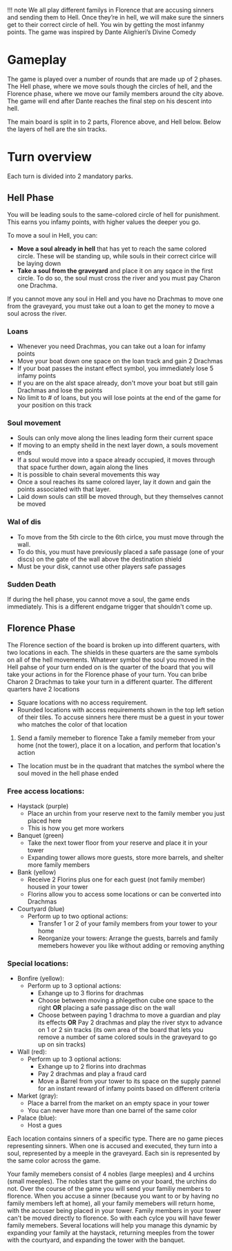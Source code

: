 !!! note
    We all play different familys in Florence that are accusing sinners and sending them to Hell. Once they’re in hell, we will make sure the sinners get to their correct circle of hell. You win by getting the most infanmy points. The game was inspired by Dante Alighieri’s Divine Comedy

# Gameplay
The game is played over a number of rounds that are made up of 2 phases. The Hell phase, where we move souls though the circles of hell, and the Florence phase, where we move our family members around the city above. The game will end after Dante reaches the final step on his descent into hell.

The main board is split in to 2 parts, Florence above, and Hell below. Below the layers of hell are the sin tracks.

# Turn overview
Each turn is divided into 2 mandatory parks.

## Hell Phase
You will be leading souls to the same-colored circle of hell for punishment. This earns you infamy points, with higher values the deeper you go.

To move a soul in Hell, you can:
- **Move a soul already in hell** that has yet to reach the same colored circle. These will be standing up, while souls in their correct cirlce will be laying down
- **Take a soul from the graveyard** and place it on any sqace in the first circle. To do so, the soul must cross the river and you must pay Charon one Drachma.

If you cannot move any soul in Hell and you have no Drachmas to move one from the graveyard, you must take out a loan to get the money to move a soul across the river.

### Loans
- Whenever you need Drachmas, you can take out a loan for infamy points
- Move your boat down one space on the loan track and gain 2 Drachmas
- If your boat passes the instant effect symbol, you immediately lose 5 infamy points
- If you are on the alst space already, don't move your boat but still gain Drachmas and lose the points
- No limit to # of loans, but you will lose points at the end of the game for your position on this track

### Soul movement
- Souls can only move along the lines leading form their current space
- If moving to an empty sheild in the next layer down, a souls movement ends
- If a soul would move into a space already occupied, it moves through that space further down, again along the lines
- It is possible to chain several movements this way
- Once a soul reaches its same colored layer, lay it down and gain the points associated with that layer. 
- Laid down souls can still be moved through, but they themselves cannot be moved

### Wal of dis
- To move from the 5th circle to the 6th cirlce, you must move through the wall.
- To do this, you must have previously placed a safe passage (one of your discs) on the gate of the wall above the destination shield
- Must be your disk, cannot use other players safe passages

### Sudden Death
If during the hell phase, you cannot move a soul, the game ends immediately. This is a different endgame trigger that shouldn't come up.

## Florence Phase
The Florence section of the board is broken up into different quarters, with two locations in each. The shields in these quarters are the same symbols on all of the hell movements. Whatever symbol the soul you moved in the Hell pahse of your turn ended on is the quarter of the board that you will take your actions in for the Florence phase of your turn. You can bribe Charon 2 Drachmas to take your turn in a different quarter. The different quarters have 2 locations
- Square locations with no access requirement.
- Rounded locations with access requirements shown in the top left setion of their tiles. To accuse sinners here there must be a guest in your tower who matches the color of that location

1. Send a family memeber to florence
Take a family memeber from your home (not the tower), place it on a location, and perform that location's action
- The location must be in the quadrant that matches the symbol where the soul moved in the hell phase ended

### Free access locations:
- Haystack (purple)
  - Place an urchin from your reserve next to the family member you just placed here
  - This is how you get more workers
- Banquet (green)
  - Take the next tower floor from your reserve and place it in your tower
  - Expanding tower allows more guests, store more barrels, and shelter more family members
- Bank (yellow)
  - Receive 2 Florins plus one for each guest (not family member) housed in your tower
  - Florins allow you to access some locations or can be converted into Drachmas
- Courtyard (blue)
  - Perform up to two optional actions:
    - Transfer 1 or 2 of your family members from your tower to your home
    - Reorganize your towers: Arrange the guests, barrels and family memebers however you like without adding or removing anything

### Special locations:
- Bonfire (yellow):
  - Perform up to 3 optional actions:
    - Exhange up to 3 florins for drachmas
    - Choose between moving a phlegethon cube one space to the right **OR** placing a safe passage disc on the wall
    - Choose between paying 1 drachma to move a guardian and play its effects **OR** Pay 2 drachmas and play the river styx to advance on 1 or 2 sin tracks (its own area of the board that lets you remove a number of same colored souls in the graveyard to go up on sin tracks)
- Wall (red):
  - Perform up to 3 optional actions:
    - Exhange up to 2 florins into drachmas
    - Pay 2 drachmas and play a fraud card
    - Move a Barrel from your tower to its space on the supply pannel for an instant reward of infamy points based on different criteria
- Market (gray):
  - Place a barrel from the market on an empty space in your tower
  - You can never have more than one barrel of the same color
- Palace (blue):
  - Host a gues


Each location contains sinners of a specific type. There  are no game pieces representing sinners. When one is accused and executed, they turn into a soul, represented by a meeple in the graveyard. Each sin is represented by the same color across the game.

Your family memebers consist of 4 nobles (large meeples) and 4 urchins (small meeples). The nobles start the game on your board, the urchins do not. Over the course of the game you will send your familiy members to florence. When you accuse a sinner (because you want to or by having no family members left at home), all your family memebers will return home, with the accuser being placed in your tower. Family members in your tower can't be moved directly to florence. So with each cylce you will have fewer family memebers. Several locations will help you manage this dynamic by expanding your family at the haystack, returning meeples from the tower with the courtyard, and expanding the tower with the banquet.





